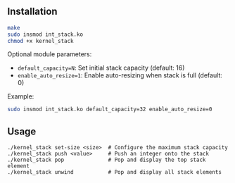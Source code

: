 ## Installation

```bash
make
sudo insmod int_stack.ko
chmod +x kernel_stack
```

Optional module parameters:
- `default_capacity=N`: Set initial stack capacity (default: 16)
- `enable_auto_resize=1`: Enable auto-resizing when stack is full (default: 0)

Example:
```bash
sudo insmod int_stack.ko default_capacity=32 enable_auto_resize=0
```

## Usage

```
./kernel_stack set-size <size>  # Configure the maximum stack capacity
./kernel_stack push <value>     # Push an integer onto the stack
./kernel_stack pop              # Pop and display the top stack element
./kernel_stack unwind           # Pop and display all stack elements
```
